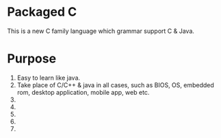# Packaged C
This is a new C family language which grammar support C & Java.

# Purpose
1. Easy to learn like java.
2. Take place of C/C++ & java in all cases, such as BIOS, OS, embedded rom, desktop application, mobile app, web etc.
3.
4.
5.
6.
7.
